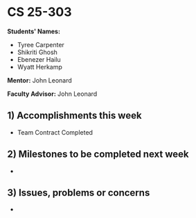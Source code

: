 # CS 25-303

**Students' Names:**
- Tyree Carpenter
- Shikriti Ghosh
- Ebenezer Hailu
- Wyatt Herkamp

**Mentor:**
John Leonard

**Faculty Advisor:**
John Leonard

## 1) Accomplishments this week ##
   - Team Contract Completed

## 2) Milestones to be completed next week ##
   -
## 3) Issues, problems or concerns ##
   -



